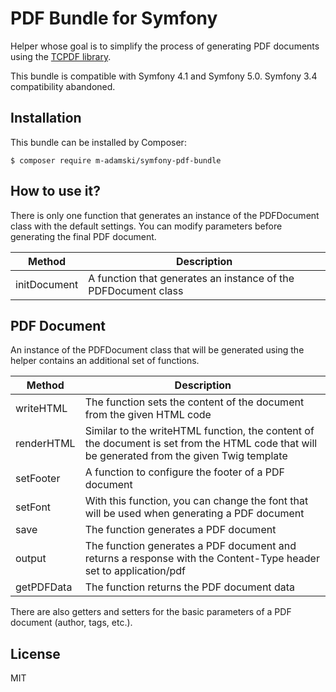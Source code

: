 # PDF Bundle for Symfony

Helper whose goal is to simplify the process of generating PDF documents using the [TCPDF library](https://tcpdf.org).

This bundle is compatible with Symfony 4.1 and Symfony 5.0. Symfony 3.4 compatibility abandoned.

## Installation

This bundle can be installed by Composer:

```
$ composer require m-adamski/symfony-pdf-bundle
```

## How to use it?

There is only one function that generates an instance of the PDFDocument class with the default settings. You can modify parameters before generating the final PDF document.

| Method       | Description                                                    |
| ------------ | -------------------------------------------------------------- |
| initDocument | A function that generates an instance of the PDFDocument class |

## PDF Document

An instance of the PDFDocument class that will be generated using the helper contains an additional set of functions.

| Method     | Description                                                                                                                                  |
| ---------- | -------------------------------------------------------------------------------------------------------------------------------------------- |
| writeHTML  | The function sets the content of the document from the given HTML code                                                                       |
| renderHTML | Similar to the writeHTML function, the content of the document is set from the HTML code that will be generated from the given Twig template |
| setFooter  | A function to configure the footer of a PDF document                                                                                         |
| setFont    | With this function, you can change the font that will be used when generating a PDF document                                                 |
| save       | The function generates a PDF document                                                                                                        |
| output     | The function generates a PDF document and returns a response with the Content-Type header set to application/pdf                             |
| getPDFData | The function returns the PDF document data                                                                                                   |

There are also getters and setters for the basic parameters of a PDF document (author, tags, etc.).

## License

MIT
